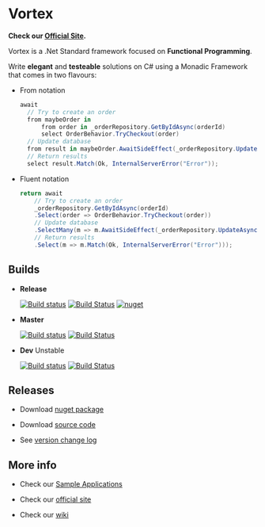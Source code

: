 # Vortex

**Check our [Official Site](https://equilaterus.github.io/Vortex/).**

Vortex is a .Net Standard framework focused on **Functional Programming**.

Write **elegant** and **testeable** solutions on C# using a Monadic Framework that comes in two flavours:

* From notation 

  ```csharp
  await 
    // Try to create an order
    from maybeOrder in
        from order in _orderRepository.GetByIdAsync(orderId)
        select OrderBehavior.TryCheckout(order)
    // Update database
    from result in maybeOrder.AwaitSideEffect(_orderRepository.UpdateAsync)
    // Return results
    select result.Match(Ok, InternalServerError("Error"));
  ```

* Fluent notation

  ```csharp
  return await 
      // Try to create an order
      _orderRepository.GetByIdAsync(orderId)    
      .Select(order => OrderBehavior.TryCheckout(order))
      // Update database
      .SelectMany(m => m.AwaitSideEffect(_orderRepository.UpdateAsync))
      // Return results
      .Select(m => m.Match(Ok, InternalServerError("Error")));
  ```

## Builds

* **Release**

  [![Build status](https://ci.appveyor.com/api/projects/status/04uwh93rktkowhvk/branch/release?svg=true)](https://ci.appveyor.com/project/dacanizares/vortex/branch/master)  [![Build Status](https://travis-ci.org/equilaterus/Vortex.svg?branch=release)](https://travis-ci.org/equilaterus/Vortex)
  [![nuget](https://img.shields.io/nuget/v/Equilaterus.Vortex.svg)](https://www.nuget.org/packages/Equilaterus.Vortex/)

* **Master**

  [![Build status](https://ci.appveyor.com/api/projects/status/04uwh93rktkowhvk/branch/master?svg=true)](https://ci.appveyor.com/project/dacanizares/vortex/branch/master)  [![Build Status](https://travis-ci.org/equilaterus/Vortex.svg?branch=master)](https://travis-ci.org/equilaterus/Vortex)

* **Dev** Unstable

  [![Build status](https://ci.appveyor.com/api/projects/status/04uwh93rktkowhvk/branch/dev?svg=true)](https://ci.appveyor.com/project/dacanizares/vortex/branch/dev) [![Build Status](https://travis-ci.org/equilaterus/Vortex.svg?branch=dev)](https://travis-ci.org/equilaterus/Vortex)


## Releases

* Download [nuget package](https://www.nuget.org/packages/Equilaterus.Vortex/)  

* Download [source code](https://github.com/equilaterus/Vortex/releases)

* See [version change log](https://github.com/equilaterus/Vortex/wiki/Version-change-log)


## More info

* Check our [Sample Applications](https://github.com/equilaterus/Vortex.Samples)

* Check our [official site](https://equilaterus.github.io/Vortex/)

* Check our [wiki](https://github.com/equilaterus/Vortex/wiki)

